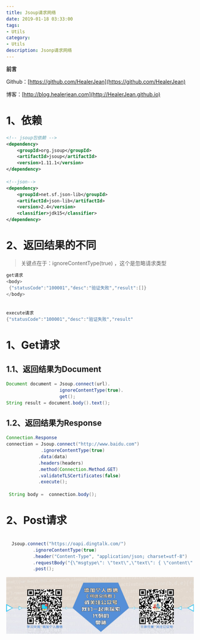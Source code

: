 ```yaml
---
title: Jsoup请求网络
date: 2019-01-18 03:33:00
tags: 
- Utils
category: 
- Utils
description: Jsonp请求网络
---
```

**前言**     

 Github：[https://github.com/HealerJean](https://github.com/HealerJean)         

 博客：[http://blog.healerjean.com](http://HealerJean.github.io)            



# 1、依赖 




```xml
<!-- jsoup包依赖 -->
<dependency>
	<groupId>org.jsoup</groupId>
	<artifactId>jsoup</artifactId>
	<version>1.11.1</version>
</dependency>

<!--json-->
<dependency>
	<groupId>net.sf.json-lib</groupId>
	<artifactId>json-lib</artifactId>
	<version>2.4</version>
	<classifier>jdk15</classifier>
</dependency>

```



# 2、返回结果的不同 

> 关键点在于：ignoreContentType(true) ，这个是忽略请求类型




```java
get请求
<body>
 {"statusCode":"100001","desc":"验证失败","result":[]}
</body>


execute请求
{"statusCode":"100001","desc":"验证失败","result"
```



# 1、Get请求

## 1.1、返回结果为Document



```java
Document document = Jsoup.connect(url).
                    ignoreContentType(true).
                    get();
String result = document.body().text();
```



## 1.2、返回结果为Response

```java
Connection.Response 
connection = Jsoup.connect("http://www.baidu.com")
             .ignoreContentType(true)
            .data(data)
            .headers(headers)
            .method(Connection.Method.GET)
            .validateTLSCertificates(false)
            .execute();

 String body =  connection.body();
```



# 2、Post请求


```java

  Jsoup.connect("https://oapi.dingtalk.com/")
          .ignoreContentType(true)
          .header("Content-Type", "application/json; charset=utf-8")
          .requestBody("{\"msgtype\": \"text\",\"text\": { \"content\": \""+text+"\" } }")
          .post();
```





![ContactAuthor](https://raw.githubusercontent.com/HealerJean/HealerJean.github.io/master/assets/img/artical_bottom.jpg)




<!-- Gitalk 评论 start  -->

<link rel="stylesheet" href="https://unpkg.com/gitalk/dist/gitalk.css">
<script src="https://unpkg.com/gitalk@latest/dist/gitalk.min.js"></script> 
<div id="gitalk-container"></div>    
 <script type="text/javascript">
    var gitalk = new Gitalk({
		clientID: `1d164cd85549874d0e3a`,
		clientSecret: `527c3d223d1e6608953e835b547061037d140355`,
		repo: `HealerJean.github.io`,
		owner: 'HealerJean',
		admin: ['HealerJean'],
		id: 'UO9RCwxpfL0zW4D7',
    });
    gitalk.render('gitalk-container');
</script> 

<!-- Gitalk end -->


